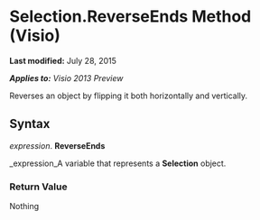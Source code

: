 
# Selection.ReverseEnds Method (Visio)

 **Last modified:** July 28, 2015

 _**Applies to:** Visio 2013 Preview_

Reverses an object by flipping it both horizontally and vertically.


## Syntax

 _expression_. **ReverseEnds**

 _expression_A variable that represents a  **Selection** object.


### Return Value

Nothing

